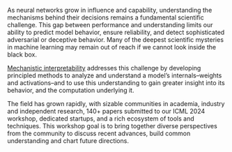 As neural networks grow in influence and capability, understanding the mechanisms behind their decisions remains a fundamental scientific challenge. This gap between performance and understanding limits our ability to predict model behavior, ensure reliability, and detect sophisticated adversarial or deceptive behavior. Many of the deepest scientific mysteries in machine learning may remain out of reach if we cannot look inside the black box. 

[Mechanistic interpretability](https://www.google.com/url?q=https://arxiv.org/abs/2501.16496&sa=D&source=editors&ust=1754348860336057&usg=AOvVaw20SxGb7hTx-A1_tgFlSnik) addresses this challenge by developing principled methods to analyze and understand a model’s internals–weights and activations–and to use this understanding to gain greater insight into its behavior, and the computation underlying it. 

The field has grown rapidly, with sizable communities in academia, industry and independent research, 140+ papers submitted to our ICML 2024 workshop, dedicated startups, and a rich ecosystem of tools and techniques. This workshop goal is to bring together diverse perspectives from the community to discuss recent advances, build common understanding and chart future directions.